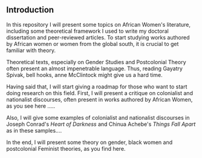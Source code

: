 ## Introduction

In this repository I will present some topics on African Women's literature, including some theoretical framework I used to write my doctoral dissertation and peer-reviewed articles. To start studying works authored by African women or women from the global south, it is crucial to get familiar with theory.

Theoretical texts, especially on Gender Studies and Postcolonial Theory often present
an almost impenetrable language. Thus, reading Gayatry Spivak, bell hooks, anne McClintock might give us a hard time.

Having said that, I will start giving a roadmap for those who want to start doing research on this field. First, I will present a critique on colonialist and nationalist discourses, often present in works authored by African Women, as you see here .....

Also, I will give some examples of colonialist and nationalist discourses in Joseph Conrad's *Heart of Darkness* and Chinua Achebe's *Things Fall Apart* as in these samples.... 



In the end, I will present some theory on gender, black women and postcolonial Feminist theories, as you find here. 









